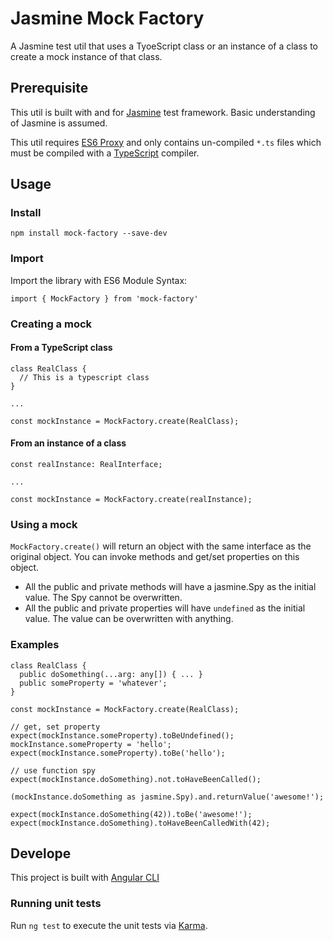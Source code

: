 # Jasmine Mock Factory

A Jasmine test util that uses a TyoeScript class or an instance of a class to create a mock instance of that class.

## Prerequisite

This util is built with and for [Jasmine](https://jasmine.github.io/) test framework. Basic understanding of Jasmine is assumed.

This util requires [ES6 Proxy](https://developer.mozilla.org/en-US/docs/Web/JavaScript/Reference/Global_Objects/Proxy) and only contains un-compiled `*.ts` files which must be compiled with a [TypeScript](https://www.typescriptlang.org/) compiler.



## Usage
### Install
`npm install mock-factory --save-dev`

### Import
Import the library with ES6 Module Syntax:
```
import { MockFactory } from 'mock-factory'
```

### Creating a mock

#### From a TypeScript class
```
class RealClass {
  // This is a typescript class
}

...

const mockInstance = MockFactory.create(RealClass);
```

#### From an instance of a class
```
const realInstance: RealInterface;

...

const mockInstance = MockFactory.create(realInstance);
```

### Using a mock
`MockFactory.create()` will return an object with the same interface as the original object. You can invoke methods and get/set properties on this object. 

 * All the public and private methods will have a jasmine.Spy as the initial value. The Spy cannot be overwritten.
 * All the public and private properties will have `undefined` as the initial value. The value can be overwritten with anything.
 
### Examples
```
class RealClass {
  public doSomething(...arg: any[]) { ... }
  public someProperty = 'whatever';
}

const mockInstance = MockFactory.create(RealClass);

// get, set property
expect(mockInstance.someProperty).toBeUndefined();
mockInstance.someProperty = 'hello';
expect(mockInstance.someProperty).toBe('hello');

// use function spy
expect(mockInstance.doSomething).not.toHaveBeenCalled();

(mockInstance.doSomething as jasmine.Spy).and.returnValue('awesome!');

expect(mockInstance.doSomething(42)).toBe('awesome!');
expect(mockInstance.doSomething).toHaveBeenCalledWith(42);
```

## Develope
This project is built with [Angular CLI](https://cli.angular.io/)

### Running unit tests
Run `ng test` to execute the unit tests via [Karma](https://karma-runner.github.io).
